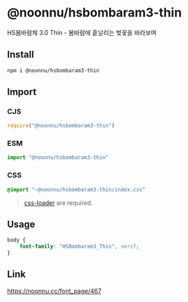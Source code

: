 # @noonnu/hsbombaram3-thin
HS봄바람체 3.0 Thin - 봄바람에 흩날리는 벚꽃을 바라보며

## Install
```sh
npm i @noonnu/hsbombaram3-thin
```
## Import
### CJS
```js
require("@noonnu/hsbombaram3-thin")
```
### ESM
```js
import "@noonnu/hsbombaram3-thin"
```
### CSS 
```css
@import "~@noonnu/hsbombaram3-thin/index.css"
```
> [css-loader](https://github.com/webpack-contrib/css-loader) are required.

## Usage
```css
body {
    font-family: "HSBombaram3_Thin", serif;
}
```

## Link
https://noonnu.cc/font_page/467